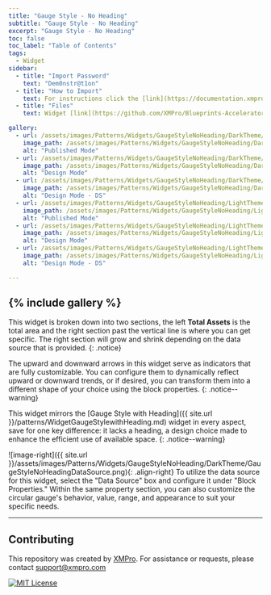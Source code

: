 ```yaml
---
title: "Gauge Style - No Heading"
subtitle: "Gauge Style - No Heading"
excerpt: "Gauge Style - No Heading"
toc: false
toc_label: "Table of Contents"
tags:
  - Widget
sidebar:
  - title: "Import Password"
    text: "Dem0nstr@t1on"
  - title: "How to Import"
    text: For instructions click the [link](https://documentation.xmpro.com/how-tos/apps/manage-widgets#importing-widgets)
  - title: "Files"
    text: Widget [link](https://github.com/XMPro/Blueprints-Accelerators-Patterns/blob/master/Patterns/Widgets/Gauge%20Style%20No%20Heading.xwid)

gallery:
  - url: /assets/images/Patterns/Widgets/GaugeStyleNoHeading/DarkTheme/GaugeStyleNoHeadingPublishedMode.png
    image_path: /assets/images/Patterns/Widgets/GaugeStyleNoHeading/DarkTheme/GaugeStyleNoHeadingPublishedMode.png
    alt: "Published Mode"
  - url: /assets/images/Patterns/Widgets/GaugeStyleNoHeading/DarkTheme/GaugeStyleNoHeadingDesignMode.png
    image_path: /assets/images/Patterns/Widgets/GaugeStyleNoHeading/DarkTheme/GaugeStyleNoHeadingDesignMode.png
    alt: "Design Mode"
  - url: /assets/images/Patterns/Widgets/GaugeStyleNoHeading/DarkTheme/GaugeStyleNoHeadingDataSource.png
    image_path: /assets/images/Patterns/Widgets/GaugeStyleNoHeading/DarkTheme/GaugeStyleNoHeadingDataSource.png
    alt: "Design Mode - DS"
  - url: /assets/images/Patterns/Widgets/GaugeStyleNoHeading/LightTheme/GaugeStyleNoHeadingPublishedMode.png
    image_path: /assets/images/Patterns/Widgets/GaugeStyleNoHeading/LightTheme/GaugeStyleNoHeadingPublishedMode.png
    alt: "Published Mode"
  - url: /assets/images/Patterns/Widgets/GaugeStyleNoHeading/LightTheme/GaugeStyleNoHeadingDesignMode.png
    image_path: /assets/images/Patterns/Widgets/GaugeStyleNoHeading/LightTheme/GaugeStyleNoHeadingDesignMode.png
    alt: "Design Mode"
  - url: /assets/images/Patterns/Widgets/GaugeStyleNoHeading/LightTheme/GaugeStyleNoHeadingDataSource.png
    image_path: /assets/images/Patterns/Widgets/GaugeStyleNoHeading/LightTheme/GaugeStyleNoHeadingDataSource.png
    alt: "Design Mode - DS"

---
```

{% include gallery %}
---
This widget is broken down into two sections, the left <b>Total Assets</b> is the total area and the right section past the vertical line is where you can get specific. The right section will grow and shrink depending on the data source that is provided.
{: .notice}

The upward and downward arrows in this widget serve as indicators that are fully customizable. You can configure them to dynamically reflect upward or downward trends, or if desired, you can transform them into a different shape of your choice using the block properties.
{: .notice--warning}

This widget mirrors the [Gauge Style with Heading]({{ site.url }}/patterns/WidgetGaugeStylewithHeading.md) widget in every aspect, save for one key difference: it lacks a heading, a design choice made to enhance the efficient use of available space.
{: .notice--warning}

![image-right]({{ site.url }}/assets/images/Patterns/Widgets/GaugeStyleNoHeading/DarkTheme/GaugeStyleNoHeadingDataSource.png){: .align-right}
To utilize the data source for this widget, select the "Data Source" box and configure it under "Block Properties." Within the same property section, you can also customize the circular gauge's behavior, value, range, and appearance to suit your specific needs.
<hr />

## Contributing
This repository was created by <a href="https://xmpro.com/">XMPro</a>. 
For assistance or requests, please contact <a href="mailto:support@xmpro.com">support@xmpro.com</a>

[![MIT License](https://img.shields.io/badge/License-MIT-green.svg)](https://choosealicense.com/licenses/mit/)
